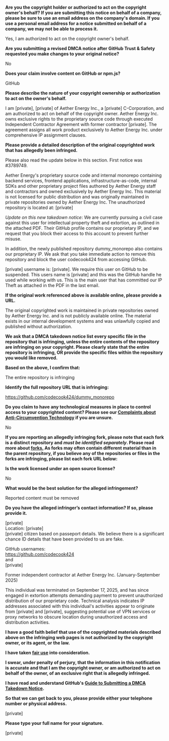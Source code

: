 **Are you the copyright holder or authorized to act on the copyright owner's behalf? If you are submitting this notice on behalf of a company, please be sure to use an email address on the company's domain. If you use a personal email address for a notice submitted on behalf of a company, we may not be able to process it.**

Yes, I am authorized to act on the copyright owner's behalf.

**Are you submitting a revised DMCA notice after GitHub Trust & Safety requested you make changes to your original notice?**

No

**Does your claim involve content on GitHub or npm.js?**

GitHub

**Please describe the nature of your copyright ownership or authorization to act on the owner's behalf.**

I am [private], [private] of Aether Energy Inc., a [private] C-Corporation, and am authorized to act on behalf of the copyright owner. Aether Energy Inc. owns exclusive rights to the proprietary source code through executed Independent Contractor Agreement with former contractor [private]. The agreement assigns all work product exclusively to Aether Energy Inc. under comprehensive IP assignment clauses.

**Please provide a detailed description of the original copyrighted work that has allegedly been infringed.**

Please also read the update below in this section. First notice was #3789749.

Aether Energy's proprietary source code and internal monorepo containing backend services, frontend applications, infrastructure-as-code, internal SDKs and other proprietary project files authored by Aether Energy staff and contractors and owned exclusively by Aether Energy Inc. This material is not licensed for public distribution and was originally maintained in private repositories owned by Aether Energy Inc. The unauthorized repository is located at: [private]

*Update on this new takedown notice*: We are currently pursuing a civil case against this user for intellectual property theft and extortion, as outlined in the attached PDF. Their GitHub profile contains our proprietary IP, and we request that you block their access to this account to prevent further misuse.

In addition, the newly published repository dummy_monorepo also contains our proprietary IP. We ask that you take immediate action to remove this repository and block the user codecook424 from accessing GitHub.

[private] username is: [private]. We require this user on GitHub to be suspended. This users name is [private] and this was the GitHub handle he used while working with us. This is the main user that has committed our IP Theft as attached in the PDF in the last email.

**If the original work referenced above is available online, please provide a URL.**

The original copyrighted work is maintained in private repositories owned by Aether Energy Inc. and is not publicly available online. The material exists in our internal development systems and was unlawfully copied and published without authorization.

**We ask that a DMCA takedown notice list every specific file in the repository that is infringing, unless the entire contents of the repository are infringing on your copyright. Please clearly state that the entire repository is infringing, OR provide the specific files within the repository you would like removed.**

**Based on the above, I confirm that:**

The entire repository is infringing

**Identify the full repository URL that is infringing:**

https://github.com/codecook424/dummy_monorepo

**Do you claim to have any technological measures in place to control access to your copyrighted content? Please see our <a href="https://docs.github.com/articles/guide-to-submitting-a-dmca-takedown-notice#complaints-about-anti-circumvention-technology">Complaints about Anti-Circumvention Technology</a> if you are unsure.**

No

**If you are reporting an allegedly infringing fork, please note that each fork is a distinct repository and <i>must be identified separately</i>. Please read more about <a href="https://docs.github.com/articles/dmca-takedown-policy#b-what-about-forks-or-whats-a-fork">forks.</a> As forks may often contain different material than in the parent repository, if you believe any of the repositories or files in the forks are infringing, please list each fork URL below:**

**Is the work licensed under an open source license?**

No

**What would be the best solution for the alleged infringement?**

Reported content must be removed

**Do you have the alleged infringer’s contact information? If so, please provide it.**

[private]  
Location: [private]  
[private] citizen based on passeport details. We believe there is a significant chance ID details that have been provided to us are fake.

GitHub usernames:  
https://github.com/codecook424  
and  
[private]  

Former independent contractor at Aether Energy Inc. (January-September 2025)

This individual was terminated on September 17, 2025, and has since engaged in extortion attempts demanding payment to prevent unauthorized distribution of our proprietary code. Technical analysis indicates IP addresses associated with this individual's activities appear to originate from [private] and [private], suggesting potential use of VPN services or proxy networks to obscure location during unauthorized access and distribution activities.

**I have a good faith belief that use of the copyrighted materials described above on the infringing web pages is not authorized by the copyright owner, or its agent, or the law.**

**I have taken <a href="https://www.lumendatabase.org/topics/22">fair use</a> into consideration.**

**I swear, under penalty of perjury, that the information in this notification is accurate and that I am the copyright owner, or am authorized to act on behalf of the owner, of an exclusive right that is allegedly infringed.**

**I have read and understand GitHub's <a href="https://docs.github.com/articles/guide-to-submitting-a-dmca-takedown-notice/">Guide to Submitting a DMCA Takedown Notice</a>.**

**So that we can get back to you, please provide either your telephone number or physical address.**

[private]

**Please type your full name for your signature.**

[private]
